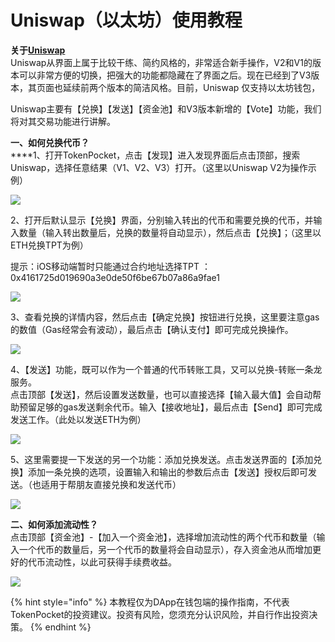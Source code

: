 # Uniswap（以太坊）使用教程

**关于**[**Uniswap**](https://uniswap.org)\
Uniswap从界面上属于比较干练、简约风格的，非常适合新手操作，V2和V1的版本可以非常方便的切换，把强大的功能都隐藏在了界面之后。现在已经到了V3版本，其页面也延续前两个版本的简洁风格。目前，Uniswap 仅支持以太坊钱包，

Uniswap主要有【兑换】【发送】【资金池】和V3版本新增的【Vote】功能，我们将对其交易功能进行讲解。

**一、如何兑换代币？**\
****1、打开TokenPocket，点击【发现】进入发现界面后点击顶部，搜索Uniswap，选择任意结果（V1、V2、V3）打开。（这里以Uniswap V2为操作示例）

![](<../.gitbook/assets/1 (24).png>)

2、打开后默认显示【兑换】界面，分别输入转出的代币和需要兑换的代币，并输入数量（输入转出数量后，兑换的数量将自动显示），然后点击【兑换】；（这里以ETH兑换TPT为例）

提示：iOS移动端暂时只能通过合约地址选择TPT ：0x4161725d019690a3e0de50f6be67b07a86a9fae1

![](../.gitbook/assets/uni2.png)

3、查看兑换的详情内容，然后点击【确定兑换】按钮进行兑换，这里要注意gas的数值（Gas经常会有波动），最后点击【确认支付】即可完成兑换操作。

![](../.gitbook/assets/uni3.png)

4、【发送】功能，既可以作为一个普通的代币转账工具，又可以兑换-转账一条龙服务。\
点击顶部【发送】，然后设置发送数量，也可以直接选择【输入最大值】会自动帮助预留足够的gas发送剩余代币。输入【接收地址】，最后点击【Send】即可完成发送工作。（此处以发送ETH为例）

![](../.gitbook/assets/uni4.png)

5、这里需要提一下发送的另一个功能：添加兑换发送。点击发送界面的【添加兑换】添加一条兑换的选项，设置输入和输出的参数后点击【发送】授权后即可发送。（也适用于帮朋友直接兑换和发送代币）

![](../.gitbook/assets/uni5.png)



**二、如何添加流动性？**\
点击顶部【资金池】-【加入一个资金池】，选择增加流动性的两个代币和数量（输入一个代币的数量后，另一个代币的数量将会自动显示），存入资金池从而增加更好的代币流动性，以此可获得手续费收益。

![](../.gitbook/assets/uni6.png)

{% hint style="info" %}
本教程仅为DApp在钱包端的操作指南，不代表TokenPocket的投资建议。投资有风险，您须充分认识风险，并自行作出投资决策。
{% endhint %}

